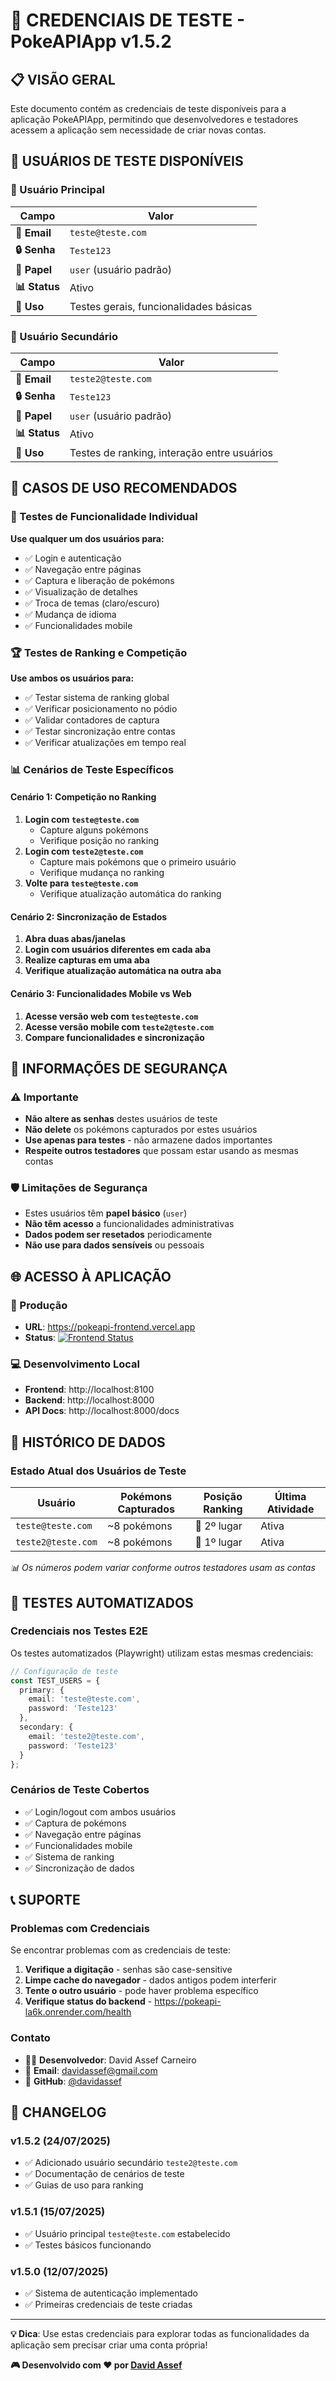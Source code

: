 # 🔑 **CREDENCIAIS DE TESTE - PokeAPIApp v1.5.2**

## 📋 **VISÃO GERAL**

Este documento contém as credenciais de teste disponíveis para a aplicação PokeAPIApp, permitindo que desenvolvedores e testadores acessem a aplicação sem necessidade de criar novas contas.

## 👥 **USUÁRIOS DE TESTE DISPONÍVEIS**

### **👤 Usuário Principal**
| Campo | Valor |
|-------|-------|
| **📧 Email** | `teste@teste.com` |
| **🔒 Senha** | `Teste123` |
| **👑 Papel** | `user` (usuário padrão) |
| **📊 Status** | Ativo |
| **🎯 Uso** | Testes gerais, funcionalidades básicas |

### **👤 Usuário Secundário**
| Campo | Valor |
|-------|-------|
| **📧 Email** | `teste2@teste.com` |
| **🔒 Senha** | `Teste123` |
| **👑 Papel** | `user` (usuário padrão) |
| **📊 Status** | Ativo |
| **🎯 Uso** | Testes de ranking, interação entre usuários |

## 🎯 **CASOS DE USO RECOMENDADOS**

### **🔄 Testes de Funcionalidade Individual**
**Use qualquer um dos usuários para:**
- ✅ Login e autenticação
- ✅ Navegação entre páginas
- ✅ Captura e liberação de pokémons
- ✅ Visualização de detalhes
- ✅ Troca de temas (claro/escuro)
- ✅ Mudança de idioma
- ✅ Funcionalidades mobile

### **🏆 Testes de Ranking e Competição**
**Use ambos os usuários para:**
- ✅ Testar sistema de ranking global
- ✅ Verificar posicionamento no pódio
- ✅ Validar contadores de captura
- ✅ Testar sincronização entre contas
- ✅ Verificar atualizações em tempo real

### **📊 Cenários de Teste Específicos**

#### **Cenário 1: Competição no Ranking**
1. **Login com `teste@teste.com`**
   - Capture alguns pokémons
   - Verifique posição no ranking
2. **Login com `teste2@teste.com`**
   - Capture mais pokémons que o primeiro usuário
   - Verifique mudança no ranking
3. **Volte para `teste@teste.com`**
   - Verifique atualização automática do ranking

#### **Cenário 2: Sincronização de Estados**
1. **Abra duas abas/janelas**
2. **Login com usuários diferentes em cada aba**
3. **Realize capturas em uma aba**
4. **Verifique atualização automática na outra aba**

#### **Cenário 3: Funcionalidades Mobile vs Web**
1. **Acesse versão web com `teste@teste.com`**
2. **Acesse versão mobile com `teste2@teste.com`**
3. **Compare funcionalidades e sincronização**

## 🔐 **INFORMAÇÕES DE SEGURANÇA**

### **⚠️ Importante**
- **Não altere as senhas** destes usuários de teste
- **Não delete** os pokémons capturados por estes usuários
- **Use apenas para testes** - não armazene dados importantes
- **Respeite outros testadores** que possam estar usando as mesmas contas

### **🛡️ Limitações de Segurança**
- Estes usuários têm **papel básico** (`user`)
- **Não têm acesso** a funcionalidades administrativas
- **Dados podem ser resetados** periodicamente
- **Não use para dados sensíveis** ou pessoais

## 🌐 **ACESSO À APLICAÇÃO**

### **🚀 Produção**
- **URL**: https://pokeapi-frontend.vercel.app
- **Status**: [![Frontend Status](https://img.shields.io/badge/Frontend-Online-brightgreen.svg)](https://pokeapi-frontend.vercel.app)

### **💻 Desenvolvimento Local**
- **Frontend**: http://localhost:8100
- **Backend**: http://localhost:8000
- **API Docs**: http://localhost:8000/docs

## 📝 **HISTÓRICO DE DADOS**

### **Estado Atual dos Usuários de Teste**
| Usuário | Pokémons Capturados | Posição Ranking | Última Atividade |
|---------|-------------------|-----------------|------------------|
| `teste@teste.com` | ~8 pokémons | 🥈 2º lugar | Ativa |
| `teste2@teste.com` | ~8 pokémons | 🥇 1º lugar | Ativa |

*📊 Os números podem variar conforme outros testadores usam as contas*

## 🧪 **TESTES AUTOMATIZADOS**

### **Credenciais nos Testes E2E**
Os testes automatizados (Playwright) utilizam estas mesmas credenciais:

```typescript
// Configuração de teste
const TEST_USERS = {
  primary: {
    email: 'teste@teste.com',
    password: 'Teste123'
  },
  secondary: {
    email: 'teste2@teste.com',
    password: 'Teste123'
  }
};
```

### **Cenários de Teste Cobertos**
- ✅ Login/logout com ambos usuários
- ✅ Captura de pokémons
- ✅ Navegação entre páginas
- ✅ Funcionalidades mobile
- ✅ Sistema de ranking
- ✅ Sincronização de dados

## 📞 **SUPORTE**

### **Problemas com Credenciais**
Se encontrar problemas com as credenciais de teste:

1. **Verifique a digitação** - senhas são case-sensitive
2. **Limpe cache do navegador** - dados antigos podem interferir
3. **Tente o outro usuário** - pode haver problema específico
4. **Verifique status do backend** - https://pokeapi-la6k.onrender.com/health

### **Contato**
- 👨‍💻 **Desenvolvedor**: David Assef Carneiro
- 📧 **Email**: davidassef@gmail.com
- 🐙 **GitHub**: [@davidassef](https://github.com/davidassef)

## 📄 **CHANGELOG**

### **v1.5.2** (24/07/2025)
- ✅ Adicionado usuário secundário `teste2@teste.com`
- ✅ Documentação de cenários de teste
- ✅ Guias de uso para ranking

### **v1.5.1** (15/07/2025)
- ✅ Usuário principal `teste@teste.com` estabelecido
- ✅ Testes básicos funcionando

### **v1.5.0** (12/07/2025)
- ✅ Sistema de autenticação implementado
- ✅ Primeiras credenciais de teste criadas

---

**💡 Dica**: Use estas credenciais para explorar todas as funcionalidades da aplicação sem precisar criar uma conta própria!

**🎮 Desenvolvido com ❤️ por [David Assef](https://github.com/davidassef)**
